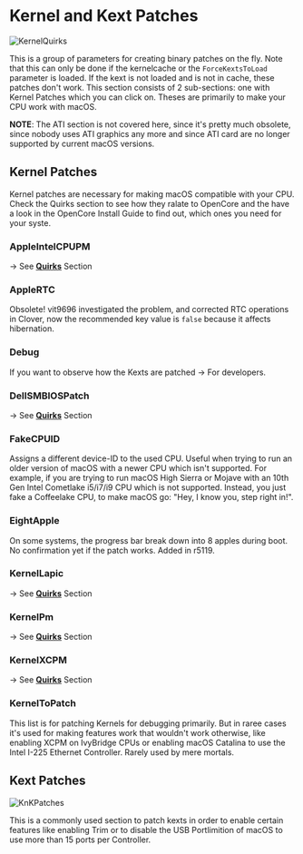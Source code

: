 # Kernel and Kext Patches
![KernelQuirks](https://user-images.githubusercontent.com/76865553/136670474-678b7ae1-b5ec-4791-963a-7af091a833ca.png)

 This is a group of parameters for creating binary patches on the fly. Note that this can only be done if the kernelcache or the `ForceKextsToLoad` parameter is loaded. If the kext is not loaded and is not in cache, these patches don't work. This section consists of 2 sub-sections: one with Kernel Patches which you can click on. Theses are primarily to make your CPU work with macOS.

**NOTE**: The ATI section is not covered here, since it's pretty much obsolete, since nobody uses ATI graphics any more and since ATI card are no longer supported by current macOS versions.

## Kernel Patches
Kernel patches are necessary for making macOS compatible with your CPU. Check the Quirks section to see how they ralate to OpenCore and the have a look in the OpenCore Install Guide to find out, which ones you need for your syste. 

### AppleIntelCPUPM
&rarr; See [**Quirks**]([https://github.com/5T33Z0/Clover-Crate/tree/main/Quirks](https://github.com/5T33Z0/Clover-Crate/tree/main/Quirks)) Section

### AppleRTC
Obsolete! vit9696 investigated the problem, and corrected RTC operations in Clover, now the recommended key value is `false` because it affects hibernation.

### Debug
If you want to observe how the Kexts are patched &rarr; For developers.

### DellSMBIOSPatch
&rarr; See [**Quirks**]([https://github.com/5T33Z0/Clover-Crate/tree/main/Quirks](https://github.com/5T33Z0/Clover-Crate/tree/main/Quirks)) Section

### FakeCPUID
Assigns a different device-ID to the used CPU. Useful when trying to run an older version of macOS with a newer CPU which isn't supported. For example, if you are trying to run macOS High Sierra or Mojave with an 10th Gen Intel Cometlake i5/i7/i9 CPU which is not supported. Instead, you just fake a Coffeelake CPU, to make macOS go: "Hey, I know you, step right in!".

### EightApple
On some systems, the progress bar break down into 8 apples during boot. No confirmation yet if the patch works. Added in r5119.

### KernelLapic
&rarr; See [**Quirks**]([https://github.com/5T33Z0/Clover-Crate/tree/main/Quirks](https://github.com/5T33Z0/Clover-Crate/tree/main/Quirks)) Section

### KernelPm
&rarr; See [**Quirks**]([https://github.com/5T33Z0/Clover-Crate/tree/main/Quirks](https://github.com/5T33Z0/Clover-Crate/tree/main/Quirks)) Section

### KernelXCPM
&rarr; See [**Quirks**]([https://github.com/5T33Z0/Clover-Crate/tree/main/Quirks](https://github.com/5T33Z0/Clover-Crate/tree/main/Quirks)) Section

### KernelToPatch
This list is for patching Kernels for debugging primarily. But in raree cases it's used for making features work that wouldn't work otherwise, like enabling XCPM on IvyBridge CPUs or enabling macOS Catalina to use the Intel I-225 Ethernet Controller. Rarely used by mere mortals.

## Kext Patches
![KnKPatches](https://user-images.githubusercontent.com/76865553/136670510-106715c6-884d-4e6a-b151-34d45d9b231a.png)

This is a commonly used section to patch kexts in order to enable certain features like enabling Trim or to disable the USB Portlimition of macOS to use more than 15 ports per Controller. 
